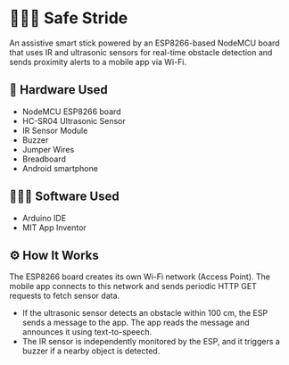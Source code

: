 # 👨🏽‍🦯 Safe Stride

An assistive smart stick powered by an ESP8266-based NodeMCU board that uses IR and ultrasonic sensors for real-time obstacle detection and sends proximity alerts to a mobile app via Wi-Fi.

## 🧰 Hardware Used

- NodeMCU ESP8266 board  
- HC-SR04 Ultrasonic Sensor  
- IR Sensor Module  
- Buzzer
- Jumper Wires
- Breadboard    
- Android smartphone  

## 👨🏽‍💻 Software Used

- Arduino IDE  
- MIT App Inventor

## ⚙️ How It Works

The ESP8266 board creates its own Wi-Fi network (Access Point). The mobile app connects to this network and sends periodic HTTP GET requests to fetch sensor data.

- If the ultrasonic sensor detects an obstacle within 100 cm, the ESP sends a message to the app. The app reads the message and announces it using text-to-speech.
- The IR sensor is independently monitored by the ESP, and it triggers a buzzer if a nearby object is detected.

